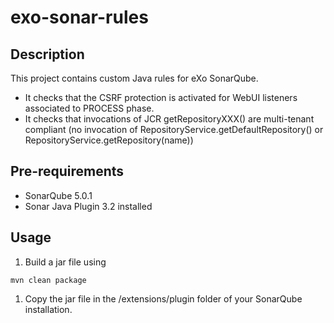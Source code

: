 # exo-sonar-rules

## Description
This project contains custom Java rules for eXo SonarQube.  
* It checks that the CSRF protection is activated for WebUI listeners associated to PROCESS phase.
* It checks that invocations of JCR getRepositoryXXX() are multi-tenant compliant (no invocation of RepositoryService.getDefaultRepository() or RepositoryService.getRepository(name))

## Pre-requirements
* SonarQube 5.0.1
* Sonar Java Plugin 3.2 installed

## Usage
1. Build a jar file using
```maven
mvn clean package
```
1. Copy the jar file in the /extensions/plugin folder of your SonarQube installation.
